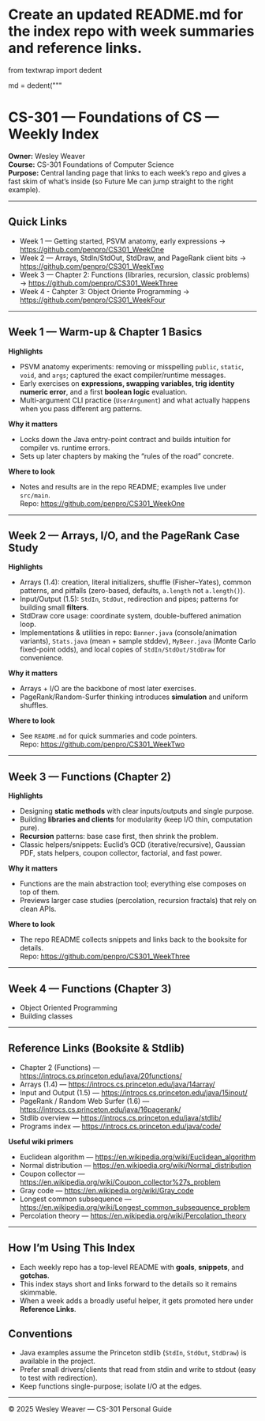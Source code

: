 # Create an updated README.md for the index repo with week summaries and reference links.
from textwrap import dedent

md = dedent("""
# CS-301 — Foundations of CS — Weekly Index

**Owner:** Wesley Weaver  
**Course:** CS-301 Foundations of Computer Science  
**Purpose:** Central landing page that links to each week’s repo and gives a fast skim of what’s inside (so Future Me can jump straight to the right example).

---

## Quick Links
- Week 1 — Getting started, PSVM anatomy, early expressions → <https://github.com/penpro/CS301_WeekOne>
- Week 2 — Arrays, StdIn/StdOut, StdDraw, and PageRank client bits → <https://github.com/penpro/CS301_WeekTwo>
- Week 3 — Chapter 2: Functions (libraries, recursion, classic problems) → <https://github.com/penpro/CS301_WeekThree>
- Week 4 - Cahpter 3: Object Oriente Programming ->  <https://github.com/penpro/CS301_WeekFour>

---

## Week 1 — Warm-up & Chapter 1 Basics
**Highlights**
- PSVM anatomy experiments: removing or misspelling `public`, `static`, `void`, and `args`; captured the exact compiler/runtime messages.  
- Early exercises on **expressions, swapping variables, trig identity numeric error**, and a first **boolean logic** evaluation.  
- Multi-argument CLI practice (`UserArgument`) and what actually happens when you pass different arg patterns.

**Why it matters**
- Locks down the Java entry-point contract and builds intuition for compiler vs. runtime errors.
- Sets up later chapters by making the “rules of the road” concrete.

**Where to look**
- Notes and results are in the repo README; examples live under `src/main`.  
Repo: <https://github.com/penpro/CS301_WeekOne>

---

## Week 2 — Arrays, I/O, and the PageRank Case Study
**Highlights**
- Arrays (1.4): creation, literal initializers, shuffle (Fisher–Yates), common patterns, and pitfalls (zero-based, defaults, `a.length` not `a.length()`).  
- Input/Output (1.5): `StdIn`, `StdOut`, redirection and pipes; patterns for building small **filters**.  
- StdDraw core usage: coordinate system, double-buffered animation loop.  
- Implementations & utilities in repo: `Banner.java` (console/animation variants), `Stats.java` (mean + sample stddev), `MyBeer.java` (Monte Carlo fixed-point odds), and local copies of `StdIn/StdOut/StdDraw` for convenience.

**Why it matters**
- Arrays + I/O are the backbone of most later exercises.  
- PageRank/Random-Surfer thinking introduces **simulation** and uniform shuffles.

**Where to look**
- See `README.md` for quick summaries and code pointers.  
Repo: <https://github.com/penpro/CS301_WeekTwo>

---

## Week 3 — Functions (Chapter 2)
**Highlights**
- Designing **static methods** with clear inputs/outputs and single purpose.  
- Building **libraries and clients** for modularity (keep I/O thin, computation pure).  
- **Recursion** patterns: base case first, then shrink the problem.  
- Classic helpers/snippets: Euclid’s GCD (iterative/recursive), Gaussian PDF, stats helpers, coupon collector, factorial, and fast power.

**Why it matters**
- Functions are the main abstraction tool; everything else composes on top of them.  
- Previews larger case studies (percolation, recursion fractals) that rely on clean APIs.

**Where to look**
- The repo README collects snippets and links back to the booksite for details.  
Repo: <https://github.com/penpro/CS301_WeekThree>

---
## Week 4 — Functions (Chapter 3)
- Object Oriented Programming
- Building classes

---
## Reference Links (Booksite & Stdlib)
- Chapter 2 (Functions) — <https://introcs.cs.princeton.edu/java/20functions/>
- Arrays (1.4) — <https://introcs.cs.princeton.edu/java/14array/>
- Input and Output (1.5) — <https://introcs.cs.princeton.edu/java/15inout/>
- PageRank / Random Web Surfer (1.6) — <https://introcs.cs.princeton.edu/java/16pagerank/>
- Stdlib overview — <https://introcs.cs.princeton.edu/java/stdlib/>
- Programs index — <https://introcs.cs.princeton.edu/java/code/>

**Useful wiki primers**
- Euclidean algorithm — <https://en.wikipedia.org/wiki/Euclidean_algorithm>  
- Normal distribution — <https://en.wikipedia.org/wiki/Normal_distribution>  
- Coupon collector — <https://en.wikipedia.org/wiki/Coupon_collector%27s_problem>  
- Gray code — <https://en.wikipedia.org/wiki/Gray_code>  
- Longest common subsequence — <https://en.wikipedia.org/wiki/Longest_common_subsequence_problem>  
- Percolation theory — <https://en.wikipedia.org/wiki/Percolation_theory>

---

## How I’m Using This Index
- Each weekly repo has a top-level README with **goals**, **snippets**, and **gotchas**.  
- This index stays short and links forward to the details so it remains skimmable.  
- When a week adds a broadly useful helper, it gets promoted here under **Reference Links**.

## Conventions
- Java examples assume the Princeton stdlib (`StdIn`, `StdOut`, `StdDraw`) is available in the project.  
- Prefer small drivers/clients that read from stdin and write to stdout (easy to test with redirection).  
- Keep functions single-purpose; isolate I/O at the edges.  


---

© 2025 Wesley Weaver — CS-301 Personal Guide

